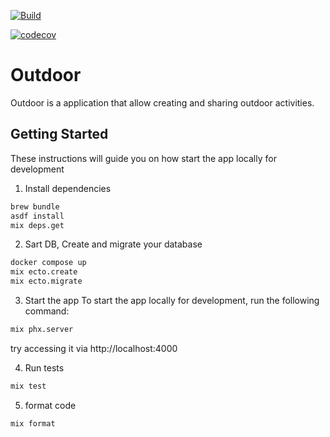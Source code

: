[![Build](https://github.com/ripple0328/outdoor/actions/workflows/ci.yml/badge.svg)](https://github.com/ripple0328/outdoor/actions/workflows/ci.yml)

[![codecov](https://codecov.io/gh/ripple0328/outdoor/branch/main/graph/badge.svg?token=TINR4BBPHQ)](https://codecov.io/gh/ripple0328/outdoor)

# Outdoor

Outdoor is a application that allow creating and sharing outdoor activities.

## Getting Started

These instructions will guide you on how start the app locally for development

1. Install dependencies
```bash
brew bundle
asdf install
mix deps.get
```
2. Sart DB, Create and migrate your database

```bash
docker compose up
mix ecto.create
mix ecto.migrate
```

3. Start the app
To start the app locally for development, run the following command:

```bash
mix phx.server
```
try accessing it via http://localhost:4000

4. Run tests

```bash
mix test
```

5. format code

```bash
mix format
```

